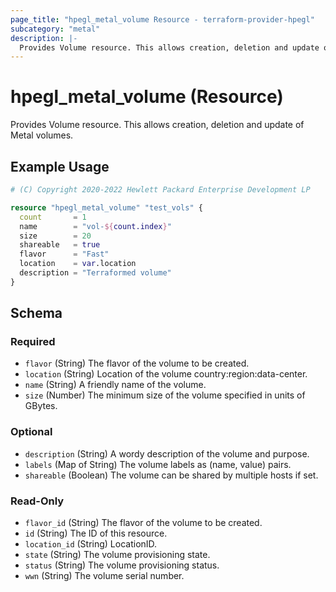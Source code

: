 ```yaml
---
page_title: "hpegl_metal_volume Resource - terraform-provider-hpegl"
subcategory: "metal"
description: |-
  Provides Volume resource. This allows creation, deletion and update of Metal volumes.
---
```

# hpegl_metal_volume (Resource)

Provides Volume resource. This allows creation, deletion and update of Metal volumes.

## Example Usage

```terraform
# (C) Copyright 2020-2022 Hewlett Packard Enterprise Development LP

resource "hpegl_metal_volume" "test_vols" {
  count       = 1
  name        = "vol-${count.index}"
  size        = 20
  shareable   = true
  flavor      = "Fast"
  location    = var.location
  description = "Terraformed volume"
}
```

<!-- schema generated by tfplugindocs -->
## Schema

### Required

- `flavor` (String) The flavor of the volume to be created.
- `location` (String) Location of the volume country:region:data-center.
- `name` (String) A friendly name of the volume.
- `size` (Number) The minimum size of the volume specified in units of GBytes.

### Optional

- `description` (String) A wordy description of the volume and purpose.
- `labels` (Map of String) The volume labels as (name, value) pairs.
- `shareable` (Boolean) The volume can be shared by multiple hosts if set.

### Read-Only

- `flavor_id` (String) The flavor of the volume to be created.
- `id` (String) The ID of this resource.
- `location_id` (String) LocationID.
- `state` (String) The volume provisioning state.
- `status` (String) The volume provisioning status.
- `wwn` (String) The volume serial number.


